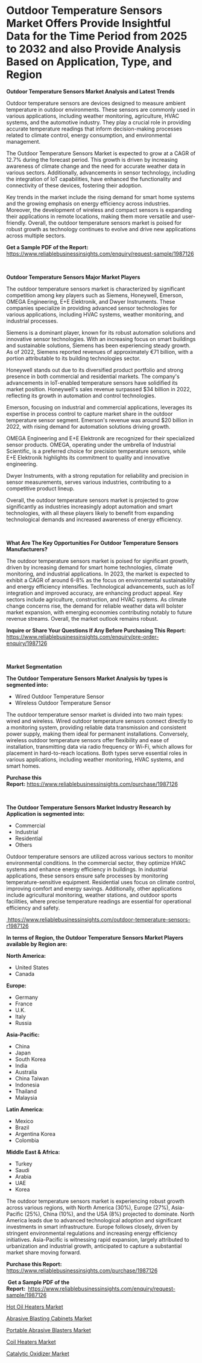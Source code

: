 <p><h1>Outdoor Temperature Sensors Market Offers Provide Insightful Data for the Time Period from 2025 to 2032 and also Provide Analysis Based on Application, Type, and Region</h1></p><p><strong>Outdoor Temperature Sensors Market Analysis and Latest Trends</strong></p>
<p><p>Outdoor temperature sensors are devices designed to measure ambient temperature in outdoor environments. These sensors are commonly used in various applications, including weather monitoring, agriculture, HVAC systems, and the automotive industry. They play a crucial role in providing accurate temperature readings that inform decision-making processes related to climate control, energy consumption, and environmental management.</p><p>The Outdoor Temperature Sensors Market is expected to grow at a CAGR of 12.7% during the forecast period. This growth is driven by increasing awareness of climate change and the need for accurate weather data in various sectors. Additionally, advancements in sensor technology, including the integration of IoT capabilities, have enhanced the functionality and connectivity of these devices, fostering their adoption.</p><p>Key trends in the market include the rising demand for smart home systems and the growing emphasis on energy efficiency across industries. Moreover, the development of wireless and compact sensors is expanding their applications in remote locations, making them more versatile and user-friendly. Overall, the outdoor temperature sensors market is poised for robust growth as technology continues to evolve and drive new applications across multiple sectors.</p></p>
<p><strong>Get a Sample PDF of the Report:&nbsp;</strong> <a href="https://www.reliablebusinessinsights.com/enquiry/request-sample/1987126?utm_campaign=60&utm_medium=2&utm_source=Github&utm_content=ia&utm_term=10042025&utm_id=outdoor-temperature-sensors">https://www.reliablebusinessinsights.com/enquiry/request-sample/1987126</a></p>
<p>&nbsp;</p>
<p><strong>Outdoor Temperature Sensors Major Market Players</strong></p>
<p><p>The outdoor temperature sensors market is characterized by significant competition among key players such as Siemens, Honeywell, Emerson, OMEGA Engineering, E+E Elektronik, and Dwyer Instruments. These companies specialize in providing advanced sensor technologies for various applications, including HVAC systems, weather monitoring, and industrial processes.</p><p>Siemens is a dominant player, known for its robust automation solutions and innovative sensor technologies. With an increasing focus on smart buildings and sustainable solutions, Siemens has been experiencing steady growth. As of 2022, Siemens reported revenues of approximately €71 billion, with a portion attributable to its building technologies sector.</p><p>Honeywell stands out due to its diversified product portfolio and strong presence in both commercial and residential markets. The company's advancements in IoT-enabled temperature sensors have solidified its market position. Honeywell's sales revenue surpassed $34 billion in 2022, reflecting its growth in automation and control technologies.</p><p>Emerson, focusing on industrial and commercial applications, leverages its expertise in process control to capture market share in the outdoor temperature sensor segment. Emerson's revenue was around $20 billion in 2022, with rising demand for automation solutions driving growth.</p><p>OMEGA Engineering and E+E Elektronik are recognized for their specialized sensor products. OMEGA, operating under the umbrella of Industrial Scientific, is a preferred choice for precision temperature sensors, while E+E Elektronik highlights its commitment to quality and innovative engineering. </p><p>Dwyer Instruments, with a strong reputation for reliability and precision in sensor measurements, serves various industries, contributing to a competitive product lineup.</p><p>Overall, the outdoor temperature sensors market is projected to grow significantly as industries increasingly adopt automation and smart technologies, with all these players likely to benefit from expanding technological demands and increased awareness of energy efficiency.</p></p>
<p>&nbsp;</p>
<p><strong>What Are The Key Opportunities For Outdoor Temperature Sensors Manufacturers?</strong></p>
<p><p>The outdoor temperature sensors market is poised for significant growth, driven by increasing demand for smart home technologies, climate monitoring, and industrial applications. In 2023, the market is expected to exhibit a CAGR of around 6-8% as the focus on environmental sustainability and energy efficiency intensifies. Technological advancements, such as IoT integration and improved accuracy, are enhancing product appeal. Key sectors include agriculture, construction, and HVAC systems. As climate change concerns rise, the demand for reliable weather data will bolster market expansion, with emerging economies contributing notably to future revenue streams. Overall, the market outlook remains robust.</p></p>
<p><strong>Inquire or Share Your Questions If Any Before Purchasing This Report:</strong> <a href="https://www.reliablebusinessinsights.com/enquiry/pre-order-enquiry/1987126?utm_campaign=60&utm_medium=2&utm_source=Github&utm_content=ia&utm_term=10042025&utm_id=outdoor-temperature-sensors">https://www.reliablebusinessinsights.com/enquiry/pre-order-enquiry/1987126</a></p>
<p>&nbsp;</p>
<p><strong>Market Segmentation</strong></p>
<p><strong>The Outdoor Temperature Sensors Market Analysis by types is segmented into:</strong></p>
<p><ul><li>Wired Outdoor Temperature Sensor</li><li>Wireless Outdoor Temperature Sensor</li></ul></p>
<p><p>The outdoor temperature sensor market is divided into two main types: wired and wireless. Wired outdoor temperature sensors connect directly to a monitoring system, providing reliable data transmission and consistent power supply, making them ideal for permanent installations. Conversely, wireless outdoor temperature sensors offer flexibility and ease of installation, transmitting data via radio frequency or Wi-Fi, which allows for placement in hard-to-reach locations. Both types serve essential roles in various applications, including weather monitoring, HVAC systems, and smart homes.</p></p>
<p><strong>Purchase this Report:&nbsp;</strong><a href="https://www.reliablebusinessinsights.com/purchase/1987126?utm_campaign=60&utm_medium=2&utm_source=Github&utm_content=ia&utm_term=10042025&utm_id=outdoor-temperature-sensors">https://www.reliablebusinessinsights.com/purchase/1987126</a></p>
<p>&nbsp;</p>
<p><strong>The Outdoor Temperature Sensors Market Industry Research by Application is segmented into:</strong></p>
<p><ul><li>Commercial</li><li>Industrial</li><li>Residential</li><li>Others</li></ul></p>
<p><p>Outdoor temperature sensors are utilized across various sectors to monitor environmental conditions. In the commercial sector, they optimize HVAC systems and enhance energy efficiency in buildings. In industrial applications, these sensors ensure safe processes by monitoring temperature-sensitive equipment. Residential uses focus on climate control, improving comfort and energy savings. Additionally, other applications include agricultural monitoring, weather stations, and outdoor sports facilities, where precise temperature readings are essential for operational efficiency and safety.</p></p>
<p><a href="https://www.reliablebusinessinsights.com/outdoor-temperature-sensors-r1987126?utm_campaign=60&utm_medium=2&utm_source=Github&utm_content=ia&utm_term=10042025&utm_id=outdoor-temperature-sensors">&nbsp;https://www.reliablebusinessinsights.com/outdoor-temperature-sensors-r1987126</a></p>
<p><strong>In terms of Region, the Outdoor Temperature Sensors Market Players available by Region are:</strong></p>
<p>
    <p> <strong> North America: </strong>
        <ul>
            <li>United States</li>
            <li>Canada</li>
        </ul>
        </p> 
    <p> <strong> Europe: </strong>
        <ul>
            <li>Germany</li>
            <li>France</li>
            <li>U.K.</li>
            <li>Italy</li>
            <li>Russia</li>
        </ul>
        </p> 
    <p> <strong> Asia-Pacific: </strong>
        <ul>
            <li>China</li>
            <li>Japan</li>
            <li>South Korea</li>
            <li>India</li>
            <li>Australia</li>
            <li>China Taiwan</li>
            <li>Indonesia</li>
            <li>Thailand</li>
            <li>Malaysia</li>
        </ul>
        </p> 
    <p> <strong> Latin America: </strong>
        <ul>
            <li>Mexico</li>
            <li>Brazil</li>
            <li>Argentina Korea</li>
            <li>Colombia</li>
        </ul>
        </p> 
    <p> <strong> Middle East & Africa: </strong>
        <ul>
            <li>Turkey</li>
            <li>Saudi</li>
            <li>Arabia</li>
            <li>UAE</li>
            <li>Korea</li>
        </ul>
    </p>
    </p>
<p><p>The outdoor temperature sensors market is experiencing robust growth across various regions, with North America (30%), Europe (27%), Asia-Pacific (25%), China (10%), and the USA (8%) projected to dominate. North America leads due to advanced technological adoption and significant investments in smart infrastructure. Europe follows closely, driven by stringent environmental regulations and increasing energy efficiency initiatives. Asia-Pacific is witnessing rapid expansion, largely attributed to urbanization and industrial growth, anticipated to capture a substantial market share moving forward.</p></p>
<p><strong>Purchase this Report: </strong><a href="https://www.reliablebusinessinsights.com/purchase/1987126?utm_campaign=60&utm_medium=2&utm_source=Github&utm_content=ia&utm_term=10042025&utm_id=outdoor-temperature-sensors">https://www.reliablebusinessinsights.com/purchase/1987126</a></p>
<p>&nbsp;<strong>Get a Sample PDF of the Report:&nbsp;&nbsp;</strong><a href="https://www.reliablebusinessinsights.com/enquiry/request-sample/1987126?utm_campaign=60&utm_medium=2&utm_source=Github&utm_content=ia&utm_term=10042025&utm_id=outdoor-temperature-sensors">https://www.reliablebusinessinsights.com/enquiry/request-sample/1987126</a></p>
<p><strong></strong></p>
<p><p><a href="https://github.com/meuskocov/Market-Research-Report-List-1/blob/main/hot-oil-heaters-market.md?utm_campaign=60&utm_medium=2&utm_source=Github&utm_content=ia&utm_term=10042025&utm_id=outdoor-temperature-sensors">Hot Oil Heaters Market</a></p><p><a href="https://github.com/beroxiluwaya/Market-Research-Report-List-1/blob/main/abrasive-blasting-cabinets-market.md?utm_campaign=60&utm_medium=2&utm_source=Github&utm_content=ia&utm_term=10042025&utm_id=outdoor-temperature-sensors">Abrasive Blasting Cabinets Market</a></p><p><a href="https://github.com/saklpelzami95/Market-Research-Report-List-1/blob/main/portable-abrasive-blasters-market.md?utm_campaign=60&utm_medium=2&utm_source=Github&utm_content=ia&utm_term=10042025&utm_id=outdoor-temperature-sensors">Portable Abrasive Blasters Market</a></p><p><a href="https://github.com/genayziben/Market-Research-Report-List-1/blob/main/coil-heaters-market.md?utm_campaign=60&utm_medium=2&utm_source=Github&utm_content=ia&utm_term=10042025&utm_id=outdoor-temperature-sensors">Coil Heaters Market</a></p><p><a href="https://github.com/elitasvimal/Market-Research-Report-List-1/blob/main/catalytic-oxidizer-market.md?utm_campaign=60&utm_medium=2&utm_source=Github&utm_content=ia&utm_term=10042025&utm_id=outdoor-temperature-sensors">Catalytic Oxidizer Market</a></p></p>